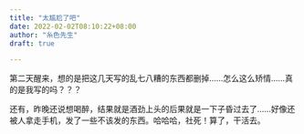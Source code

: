 ```yaml
---
title: "太尴尬了吧"
date: 2022-02-02T08:10:22+08:00
author: "糸色先生"
draft: true

---
```


第二天醒来，想的是把这几天写的乱七八糟的东西都删掉……怎么这么矫情……真的是我写的吗？？？

还有，昨晚还说想喝醉，结果就是酒劲上头的后果就是一下子昏过去了……好像还被人拿走手机，发了一些不该发的东西。哈哈哈，社死！算了，干活去。